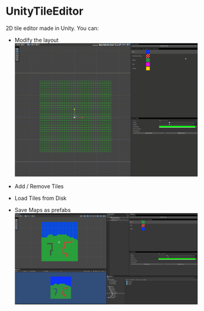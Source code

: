 # UnityTileEditor
2D tile editor made in Unity. You can:
- Modify the layout
![alt text](https://github.com/tuddor1234/UnityTileEditor/blob/main/GIZOMOS.gif)

- Add / Remove Tiles
- Load Tiles from Disk
- Save Maps as prefabs
![alt text](https://github.com/tuddor1234/UnityTileEditor/blob/main/1.png)

